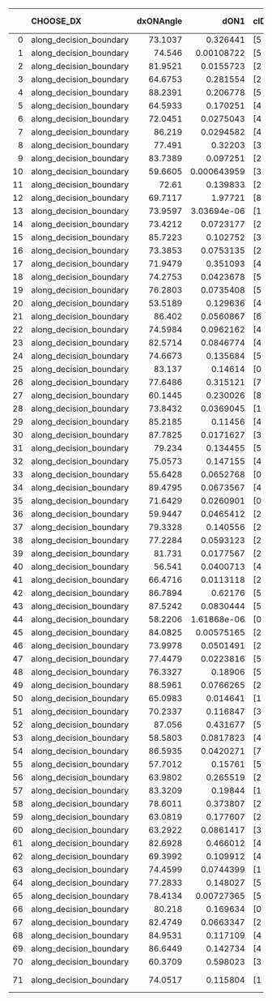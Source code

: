 |    | CHOOSE_DX               |   dxONAngle |        dON1 | cIDON1   |   dON_patch_1 |   nTON |         dON |   dxOFFAngle |       dOFF1 | cIDOFF1   |   dOFF_patch_1 |   nTOFF |        dOFF | SUCCESS   |   nExp |   dual_point_id |   subpoint_time_seconds |   total_execution_time |       logp |        dOFF/dON | Vote dOFF>dON   |
|---:|:------------------------|------------:|------------:|:---------|--------------:|-------:|------------:|-------------:|------------:|:----------|---------------:|--------:|------------:|:----------|-------:|----------------:|------------------------:|-----------------------:|-----------:|----------------:|:----------------|
|  0 | along_decision_boundary |     73.1037 | 0.326441    | [5 9]    |   0.326441    |      1 | 0.326441    |      64.5747 | 0.104399    | [5 9]     |    0.104399    |       1 | 0.104399    | False     |      1 |               1 |                 2.81154 |                3.21519 |  0         |     0.319811    | False           |
|  1 | along_decision_boundary |     74.546  | 0.00108722  | [5 9]    |   0.00108722  |      1 | 0.00108722  |      78.0422 | 0.14683     | [5 9]     |    0.14683     |       1 | 0.14683     | True      |      2 |               2 |                 1.37249 |                4.59364 | -0.5       |   135.05        | True            |
|  2 | along_decision_boundary |     81.9521 | 0.0155723   | [2 7]    |   0.0155723   |      1 | 0.0155723   |      80.6058 | 0.00370545  | [2 7]     |    0.00370545  |       1 | 0.00370545  | False     |      3 |               3 |                 1.0515  |                5.65212 | -0         |     0.237952    | False           |
|  3 | along_decision_boundary |     64.6753 | 0.281554    | [2 4]    |   0.281554    |      1 | 0.281554    |      59.81   | 0.156806    | [2 4]     |    0.156806    |       1 | 0.156806    | False     |      4 |               4 |                 4.55364 |               10.2158  | -0.166667  |     0.556929    | False           |
|  4 | along_decision_boundary |     88.2391 | 0.206778    | [5 7]    |   0.206778    |      1 | 0.206778    |      79.8783 | 0.465129    | [5 7]     |    0.465129    |       1 | 0.465129    | True      |      5 |               5 |                 3.79017 |               14.0099  | -0.5       |     2.24942     | True            |
|  5 | along_decision_boundary |     64.5933 | 0.170251    | [4 7]    |   0.170251    |      1 | 0.170251    |      74.9535 | 0.108556    | [4 7]     |    0.108556    |       1 | 0.108556    | False     |      6 |               6 |                 1.86826 |               15.8851  | -0.1       |     0.637625    | False           |
|  6 | along_decision_boundary |     72.0451 | 0.0275043   | [4 7]    |   0.0275043   |      1 | 0.0275043   |      89.022  | 0.173905    | [4 7]     |    0.173905    |       1 | 0.173905    | True      |      7 |               7 |                 2.41148 |               18.3016  | -0.333333  |     6.32282     | True            |
|  7 | along_decision_boundary |     86.219  | 0.0294582   | [4 7]    |   0.0294582   |      1 | 0.0294582   |      69.4058 | 0.0317486   | [4 7]     |    0.0317486   |       1 | 0.0317486   | True      |      8 |               8 |                 1.4785  |               19.7881  | -0.0714286 |     1.07775     | True            |
|  8 | along_decision_boundary |     77.491  | 0.32203     | [3 5]    |   0.32203     |      1 | 0.32203     |      72.6636 | 0.162723    | [3 5]     |    0.162723    |       1 | 0.162723    | False     |      9 |               9 |                 3.84404 |               23.6371  | -0         |     0.505305    | False           |
|  9 | along_decision_boundary |     83.7389 | 0.097251    | [2 6]    |   0.097251    |      1 | 0.097251    |      77.8244 | 0.061291    | [2 6]     |    0.061291    |       1 | 0.061291    | False     |     10 |              12 |                 2.77019 |               30.4655  | -0.0555556 |     0.630236    | False           |
| 10 | along_decision_boundary |     59.6605 | 0.000643959 | [3 6]    |   0.000643959 |      1 | 0.000643959 |      57.9071 | 0.27806     | [3 6]     |    0.27806     |       1 | 0.27806     | True      |     11 |              13 |                 2.7397  |               33.216   | -0.2       |   431.798       | True            |
| 11 | along_decision_boundary |     72.61   | 0.139833    | [2 7]    |   0.139833    |      1 | 0.139833    |      83.6007 | 0.213324    | [2 7]     |    0.213324    |       1 | 0.213324    | True      |     12 |              16 |                 3.25741 |               38.4269  | -0.0454545 |     1.52556     | True            |
| 12 | along_decision_boundary |     69.7117 | 1.97721     | [8 9]    |   1.97721     |      1 | 1.97721     |      58.8059 | 0.00518737  | [8 9]     |    0.00518737  |       1 | 0.00518737  | False     |     13 |              17 |                 7.48824 |               45.9257  | -0         |     0.00262359  | False           |
| 13 | along_decision_boundary |     73.9597 | 3.03694e-06 | [1 8]    |   3.03694e-06 |      1 | 3.03694e-06 |      78.3549 | 0.0691923   | [0 8]     |    0.0691923   |       1 | 0.0691923   | True      |     14 |              20 |                 1.71809 |               49.4344  | -0.0384615 | 22783.6         | True            |
| 14 | along_decision_boundary |     73.4212 | 0.0723177   | [2 3]    |   0.0723177   |      1 | 0.0723177   |      74.7655 | 0.269431    | [2 3]     |    0.269431    |       1 | 0.269431    | True      |     15 |              21 |                 2.47673 |               51.9212  | -0         |     3.72566     | True            |
| 15 | along_decision_boundary |     85.7223 | 0.102752    | [3 7]    |   0.102752    |      1 | 0.102752    |      76.1093 | 0.159547    | [3 7]     |    0.159547    |       1 | 0.159547    | True      |     16 |              23 |                 2.36481 |               57.7649  | -0.0333333 |     1.55273     | True            |
| 16 | along_decision_boundary |     73.3853 | 0.0753135   | [2 4]    |   0.0753135   |      1 | 0.0753135   |      72.6682 | 0.45903     | [2 4]     |    0.45903     |       1 | 0.45903     | True      |     17 |              24 |                 2.1577  |               59.9276  | -0.125     |     6.09492     | True            |
| 17 | along_decision_boundary |     71.9479 | 0.351093    | [4 7]    |   0.351093    |      1 | 0.351093    |      68.1631 | 0.013402    | [4 7]     |    0.013402    |       1 | 0.013402    | False     |     18 |              25 |                 3.86893 |               63.8075  | -0.264706  |     0.0381724   | False           |
| 18 | along_decision_boundary |     74.2753 | 0.0423678   | [5 7]    |   0.0423678   |      1 | 0.0423678   |      70.4564 | 0.298938    | [5 7]     |    0.298938    |       1 | 0.298938    | True      |     19 |              36 |                 3.01872 |               91.1375  | -0.111111  |     7.05579     | True            |
| 19 | along_decision_boundary |     76.2803 | 0.0735408   | [5 6]    |   0.0735408   |      1 | 0.0735408   |      80.602  | 0.574863    | [5 6]     |    0.574863    |       1 | 0.574863    | True      |     20 |              37 |                 5.52361 |               96.6672  | -0.236842  |     7.81692     | True            |
| 20 | along_decision_boundary |     53.5189 | 0.129636    | [4 6]    |   0.129636    |      1 | 0.129636    |      62.5676 | 0.430735    | [4 6]     |    0.430735    |       1 | 0.430735    | True      |     21 |              38 |                 3.08839 |               99.761   | -0.4       |     3.32266     | True            |
| 21 | along_decision_boundary |     86.402  | 0.0560867   | [6 9]    |   0.0560867   |      1 | 0.0560867   |      85.8206 | 0.193569    | [6 9]     |    0.193569    |       1 | 0.193569    | True      |     22 |              41 |                 2.08983 |              101.938   | -0.595238  |     3.45125     | True            |
| 22 | along_decision_boundary |     74.5984 | 0.0962162   | [4 9]    |   0.0962162   |      1 | 0.0962162   |      80.7106 | 0.161016    | [4 9]     |    0.161016    |       1 | 0.161016    | True      |     23 |              43 |                 2.8147  |              104.814   | -0.818182  |     1.67348     | True            |
| 23 | along_decision_boundary |     82.5714 | 0.0846774   | [4 9]    |   0.0846774   |      1 | 0.0846774   |      78.5757 | 0.0139964   | [4 9]     |    0.0139964   |       1 | 0.0139964   | False     |     24 |              44 |                 2.04351 |              106.862   | -1.06522   |     0.165291    | False           |
| 24 | along_decision_boundary |     74.6673 | 0.135684    | [5 6]    |   0.135684    |      1 | 0.135684    |      73.1557 | 0.128922    | [5 6]     |    0.128922    |       1 | 0.128922    | False     |     25 |              45 |                 1.57841 |              108.452   | -0.75      |     0.950158    | False           |
| 25 | along_decision_boundary |     83.137  | 0.14614     | [0 1]    |   0.14614     |      1 | 0.14614     |      59.9241 | 0.234494    | [0 1]     |    0.234494    |       1 | 0.234494    | True      |     26 |              48 |                 4.96581 |              116.404   | -0.5       |     1.60459     | True            |
| 26 | along_decision_boundary |     77.6486 | 0.315121    | [7 9]    |   0.315121    |      1 | 0.315121    |      66.7316 | 0.271842    | [7 9]     |    0.271842    |       1 | 0.271842    | False     |     27 |              50 |                 4.00942 |              122.822   | -0.692308  |     0.862659    | False           |
| 27 | along_decision_boundary |     60.1445 | 0.230026    | [8 9]    |   0.230026    |      1 | 0.230026    |      64.9255 | 0.138563    | [8 9]     |    0.138563    |       1 | 0.138563    | False     |     28 |              55 |                 2.57555 |              134.296   | -0.462963  |     0.60238     | False           |
| 28 | along_decision_boundary |     73.8432 | 0.0369045   | [1 7]    |   0.0369045   |      1 | 0.0369045   |      74.1176 | 0.000296156 | [1 7]     |    0.000296156 |       1 | 0.000296156 | False     |     29 |              60 |                 1.39636 |              139.631   | -0.285714  |     0.00802495  | False           |
| 29 | along_decision_boundary |     85.2185 | 0.11456     | [4 8]    |   0.11456     |      1 | 0.11456     |      83.3399 | 0.053993    | [4 8]     |    0.053993    |       1 | 0.053993    | False     |     30 |              61 |                 2.50901 |              142.147   | -0.155172  |     0.471309    | False           |
| 30 | along_decision_boundary |     87.7825 | 0.0171627   | [3 6]    |   0.0171627   |      1 | 0.0171627   |      87.5404 | 0.00637543  | [3 6]     |    0.00637543  |       1 | 0.00637543  | False     |     31 |              62 |                 1.05486 |              143.208   | -0.0666667 |     0.371469    | False           |
| 31 | along_decision_boundary |     79.234  | 0.134455    | [5 9]    |   0.134455    |      1 | 0.134455    |      76.5755 | 0.13997     | [5 9]     |    0.13997     |       1 | 0.13997     | True      |     32 |              63 |                 3.75924 |              146.977   | -0.016129  |     1.04101     | True            |
| 32 | along_decision_boundary |     75.0573 | 0.147155    | [4 7]    |   0.147155    |      1 | 0.147155    |      82.0748 | 0.0103399   | [4 7]     |    0.0103399   |       1 | 0.0103399   | False     |     33 |              64 |                 2.11728 |              149.102   | -0.0625    |     0.0702654   | False           |
| 33 | along_decision_boundary |     55.6428 | 0.0652768   | [0 1]    |   0.0652768   |      1 | 0.0652768   |      62.3213 | 0.11015     | [0 1]     |    0.11015     |       1 | 0.11015     | True      |     34 |              66 |                 1.9204  |              151.083   | -0.0151515 |     1.68743     | True            |
| 34 | along_decision_boundary |     89.4795 | 0.0673567   | [4 7]    |   0.0673567   |      1 | 0.0673567   |      84.6083 | 0.0225386   | [4 7]     |    0.0225386   |       1 | 0.0225386   | False     |     35 |              70 |                 2.44815 |              159.089   | -0.0588235 |     0.334615    | False           |
| 35 | along_decision_boundary |     71.6429 | 0.0260901   | [0 5]    |   0.0260901   |      1 | 0.0260901   |      63.0437 | 6.51134e-05 | [1 5]     |    6.51134e-05 |       1 | 6.51134e-05 | False     |     36 |              71 |                 1.0008  |              160.095   | -0.0142857 |     0.00249572  | False           |
| 36 | along_decision_boundary |     59.9447 | 0.0465412   | [2 7]    |   0.0465412   |      1 | 0.0465412   |      65.266  | 0.0565997   | [2 7]     |    0.0565997   |       1 | 0.0565997   | True      |     37 |              73 |                 1.57517 |              161.713   | -0         |     1.21612     | True            |
| 37 | along_decision_boundary |     79.3328 | 0.140556    | [2 6]    |   0.140556    |      1 | 0.140556    |      66.2111 | 0.2311      | [2 6]     |    0.2311      |       1 | 0.2311      | True      |     38 |              74 |                 4.48531 |              166.207   | -0.0135135 |     1.64418     | True            |
| 38 | along_decision_boundary |     77.2284 | 0.0593123   | [2 3]    |   0.0593123   |      1 | 0.0593123   |      80.419  | 0.0616579   | [2 3]     |    0.0616579   |       1 | 0.0616579   | True      |     39 |              75 |                 1.26201 |              167.474   | -0.0526316 |     1.03955     | True            |
| 39 | along_decision_boundary |     81.731  | 0.0177567   | [2 3]    |   0.0177567   |      1 | 0.0177567   |      82.5089 | 0.0357108   | [2 3]     |    0.0357108   |       1 | 0.0357108   | True      |     40 |              76 |                 1.21388 |              168.697   | -0.115385  |     2.01111     | True            |
| 40 | along_decision_boundary |     56.541  | 0.0400713   | [4 7]    |   0.0400713   |      1 | 0.0400713   |      67.243  | 0.435945    | [4 7]     |    0.435945    |       1 | 0.435945    | True      |     41 |              77 |                 2.81289 |              171.518   | -0.2       |    10.8792      | True            |
| 41 | along_decision_boundary |     66.4716 | 0.0113118   | [2 4]    |   0.0113118   |      1 | 0.0113118   |      82.4561 | 0.125832    | [2 4]     |    0.125832    |       1 | 0.125832    | True      |     42 |              80 |                 1.76006 |              173.385   | -0.304878  |    11.124       | True            |
| 42 | along_decision_boundary |     86.7894 | 0.62176     | [5 7]    |   0.62176     |      1 | 0.62176     |      78.9944 | 0.812668    | [5 7]     |    0.812668    |       1 | 0.812668    | True      |     43 |              82 |                 3.85437 |              180.236   | -0.428571  |     1.30704     | True            |
| 43 | along_decision_boundary |     87.5242 | 0.0830444   | [5 7]    |   0.0830444   |      1 | 0.0830444   |      85.3091 | 0.214528    | [5 7]     |    0.214528    |       1 | 0.214528    | True      |     44 |              83 |                 3.05765 |              183.299   | -0.569767  |     2.58329     | True            |
| 44 | along_decision_boundary |     58.2206 | 1.61868e-06 | [0 2]    |   1.61868e-06 |      1 | 1.61868e-06 |      67.5316 | 0.00749807  | [0 2]     |    0.00749807  |       1 | 0.00749807  | True      |     45 |              84 |                 1.07819 |              184.386   | -0.727273  |  4632.22        | True            |
| 45 | along_decision_boundary |     84.0825 | 0.00575165  | [2 3]    |   0.00575165  |      1 | 0.00575165  |      85.9926 | 0.0414697   | [2 3]     |    0.0414697   |       1 | 0.0414697   | True      |     46 |              85 |                 1.30413 |              185.699   | -0.9       |     7.21005     | True            |
| 46 | along_decision_boundary |     73.9978 | 0.0501491   | [2 5]    |   0.0501491   |      1 | 0.0501491   |      74.7696 | 0.306414    | [2 5]     |    0.306414    |       1 | 0.306414    | True      |     47 |              86 |                 2.39242 |              188.098   | -1.08696   |     6.11006     | True            |
| 47 | along_decision_boundary |     77.4479 | 0.0223816   | [5 9]    |   0.0223816   |      1 | 0.0223816   |      82.6958 | 0.0493525   | [5 9]     |    0.0493525   |       1 | 0.0493525   | True      |     48 |              87 |                 1.53349 |              189.64    | -1.28723   |     2.20505     | True            |
| 48 | along_decision_boundary |     76.3327 | 0.18906     | [5 9]    |   0.18906     |      1 | 0.18906     |      71.2979 | 0.0824866   | [5 9]     |    0.0824866   |       1 | 0.0824866   | False     |     49 |              88 |                 3.38744 |              193.032   | -1.5       |     0.436299    | False           |
| 49 | along_decision_boundary |     88.5961 | 0.0766265   | [2 3]    |   0.0766265   |      1 | 0.0766265   |      84.4592 | 0.0319638   | [2 3]     |    0.0319638   |       1 | 0.0319638   | False     |     50 |              89 |                 1.06839 |              194.107   | -1.23469   |     0.417138    | False           |
| 50 | along_decision_boundary |     65.0983 | 0.014641    | [1 9]    |   0.014641    |      1 | 0.014641    |      79.7919 | 0.16957     | [0 9]     |    0.16957     |       1 | 0.16957     | True      |     51 |              94 |                 1.55506 |              204.133   | -1         |    11.5819      | True            |
| 51 | along_decision_boundary |     70.2337 | 0.116847    | [3 6]    |   0.116847    |      1 | 0.116847    |      82.2464 | 0.176056    | [3 6]     |    0.176056    |       1 | 0.176056    | True      |     52 |              97 |                 2.49086 |              206.707   | -1.18627   |     1.50673     | True            |
| 52 | along_decision_boundary |     87.056  | 0.431677    | [5 7]    |   0.431677    |      1 | 0.431677    |      74.8059 | 0.00535362  | [5 7]     |    0.00535362  |       1 | 0.00535362  | False     |     53 |              98 |                 2.86637 |              209.582   | -1.38462   |     0.0124019   | False           |
| 53 | along_decision_boundary |     58.5803 | 0.0817823   | [4 8]    |   0.0817823   |      1 | 0.0817823   |      70.7815 | 0.0224901   | [4 8]     |    0.0224901   |       1 | 0.0224901   | False     |     54 |              99 |                 2.26774 |              211.855   | -1.14151   |     0.274999    | False           |
| 54 | along_decision_boundary |     86.5935 | 0.0420271   | [7 8]    |   0.0420271   |      1 | 0.0420271   |      88.7454 | 0.0423664   | [7 8]     |    0.0423664   |       1 | 0.0423664   | True      |     55 |             100 |                 1.22387 |              213.084   | -0.925926  |     1.00807     | True            |
| 55 | along_decision_boundary |     57.7012 | 0.15761     | [5 7]    |   0.15761     |      1 | 0.15761     |      71.5618 | 0.829812    | [5 7]     |    0.829812    |       1 | 0.829812    | True      |     56 |             101 |                 7.1584  |              220.249   | -1.1       |     5.26496     | True            |
| 56 | along_decision_boundary |     63.9802 | 0.265519    | [2 6]    |   0.265519    |      1 | 0.265519    |      70.4377 | 0.11779     | [2 6]     |    0.11779     |       1 | 0.11779     | False     |     57 |             102 |                 5.71626 |              225.972   | -1.28571   |     0.443622    | False           |
| 57 | along_decision_boundary |     83.3209 | 0.19844     | [1 2]    |   0.19844     |      1 | 0.19844     |      67.3801 | 0.29231     | [0 2]     |    0.29231     |       1 | 0.29231     | True      |     58 |             103 |                 4.21011 |              230.188   | -1.0614    |     1.47304     | True            |
| 58 | along_decision_boundary |     78.6011 | 0.373807    | [2 9]    |   0.373807    |      1 | 0.373807    |      72.6664 | 0.639417    | [2 9]     |    0.639417    |       1 | 0.639417    | True      |     59 |             104 |                 6.87539 |              237.069   | -1.24138   |     1.71055     | True            |
| 59 | along_decision_boundary |     63.0819 | 0.177607    | [2 5]    |   0.177607    |      1 | 0.177607    |      61.7328 | 0.138962    | [2 5]     |    0.138962    |       1 | 0.138962    | False     |     60 |             106 |                 1.79408 |              242.653   | -1.4322    |     0.782415    | False           |
| 60 | along_decision_boundary |     63.2922 | 0.0861417   | [3 6]    |   0.0861417   |      1 | 0.0861417   |      64.7552 | 0.54867     | [3 6]     |    0.54867     |       1 | 0.54867     | True      |     61 |             109 |                 3.75409 |              252.942   | -1.2       |     6.36938     | True            |
| 61 | along_decision_boundary |     82.6928 | 0.466012    | [4 6]    |   0.466012    |      1 | 0.466012    |      61.4096 | 0.352159    | [4 6]     |    0.352159    |       1 | 0.352159    | False     |     62 |             110 |                 3.64727 |              256.598   | -1.38525   |     0.755685    | False           |
| 62 | along_decision_boundary |     69.3992 | 0.109912    | [4 8]    |   0.109912    |      1 | 0.109912    |      77.1656 | 0.0806726   | [4 8]     |    0.0806726   |       1 | 0.0806726   | False     |     63 |             112 |                 2.1577  |              258.827   | -1.16129   |     0.733977    | False           |
| 63 | along_decision_boundary |     74.4599 | 0.0744399   | [1 5]    |   0.0744399   |      1 | 0.0744399   |      49.9777 | 0.00568885  | [0 5]     |    0.00568885  |       1 | 0.00568885  | False     |     64 |             113 |                 1.34995 |              260.182   | -0.960317  |     0.076422    | False           |
| 64 | along_decision_boundary |     77.2833 | 0.148027    | [5 8]    |   0.148027    |      1 | 0.148027    |      64.433  | 0.163343    | [5 8]     |    0.163343    |       1 | 0.163343    | True      |     65 |             114 |                 1.64541 |              261.835   | -0.78125   |     1.10347     | True            |
| 65 | along_decision_boundary |     78.4134 | 0.00727365  | [5 9]    |   0.00727365  |      1 | 0.00727365  |      85.2532 | 0.0719312   | [5 9]     |    0.0719312   |       1 | 0.0719312   | True      |     66 |             116 |                 1.22943 |              266.014   | -0.930769  |     9.88929     | True            |
| 66 | along_decision_boundary |     80.218  | 0.169634    | [0 1]    |   0.169634    |      1 | 0.169634    |      74.9214 | 0.836395    | [0 1]     |    0.836395    |       1 | 0.836395    | True      |     67 |             117 |                 6.31341 |              272.332   | -1.09091   |     4.93058     | True            |
| 67 | along_decision_boundary |     82.4749 | 0.0663347   | [2 3]    |   0.0663347   |      1 | 0.0663347   |      78.793  | 0.0682707   | [2 3]     |    0.0682707   |       1 | 0.0682707   | True      |     68 |             120 |                 2.2213  |              276.896   | -1.26119   |     1.02918     | True            |
| 68 | along_decision_boundary |     84.9531 | 0.117109    | [4 5]    |   0.117109    |      1 | 0.117109    |      74.2107 | 0.110791    | [4 5]     |    0.110791    |       1 | 0.110791    | False     |     69 |             122 |                 2.74288 |              282.566   | -1.44118   |     0.946048    | False           |
| 69 | along_decision_boundary |     86.6449 | 0.142734    | [4 5]    |   0.142734    |      1 | 0.142734    |      82.7989 | 0.124729    | [4 5]     |    0.124729    |       1 | 0.124729    | False     |     70 |             123 |                 2.57889 |              285.152   | -1.22464   |     0.873858    | False           |
| 70 | along_decision_boundary |     60.3709 | 0.598023    | [3 7]    |   0.598023    |      1 | 0.598023    |      61.6119 | 0.116256    | [3 7]     |    0.116256    |       1 | 0.116256    | False     |     71 |             125 |                 4.93716 |              290.146   | -1.02857   |     0.1944      | False           |
| 71 | along_decision_boundary |     74.0517 | 0.115804    | [1 2]    |   0.115804    |      1 | 0.115804    |      80.5643 | 9.29961e-06 | [0 2]     |    9.29961e-06 |       1 | 9.29961e-06 | False     |     72 |             127 |                 1.81659 |              295.457   | -0.852113  |     8.03051e-05 | False           |
